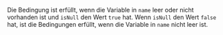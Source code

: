 Die Bedingung ist erfüllt, wenn die Variable in `name` leer oder nicht
vorhanden ist und `isNull` den Wert `true` hat. Wenn `isNull` den Wert `false`
hat, ist die Bedingungen erfüllt, wenn die Variable in `name` nicht leer ist.
